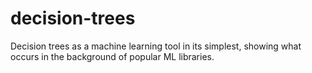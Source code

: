 # decision-trees
Decision trees as a machine learning tool in its simplest, showing what occurs in the background of popular ML libraries.
